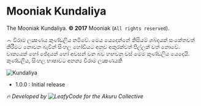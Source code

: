 # Mooniak Kundaliya

The Mooniak Kundaliya. **© 2017** Mooniak (`All rights reserved`).

෴ විරාම ලක්‍ෂණය කුණ්ඩලිය නමිවේ. මෙය යෙදෙන්නේ කිසියම් ශබ්දයක් සංකේතවත් කිරීමට නොවන බැවින් සිංහල හෝඩියට අනුව අකුරක්වත් පිල්ලක් වත් නොවේ. වාක්‍යයක් හෝ ඡේදයක් හෝ අවසන් වන බව හඟවනු වස් මෙම කුණ්ඩලිය යෙදෙයි. කුණ්ඩලිය, සිංහල භාෂාවට අනන්‍ය විරාම ලක්‍ෂණයකි

![Kundaliya](https://upload.wikimedia.org/wikipedia/commons/5/5d/%E0%B6%9A%E0%B7%94%E0%B6%AB%E0%B7%8A%E0%B6%A9%E0%B6%BD%E0%B7%92%E0%B6%BA.png)

  - 1.0.0 : Initial release

*:fire: Developed by ![LeafyCode](http://leafycode.com/) for the Akuru Collective*
